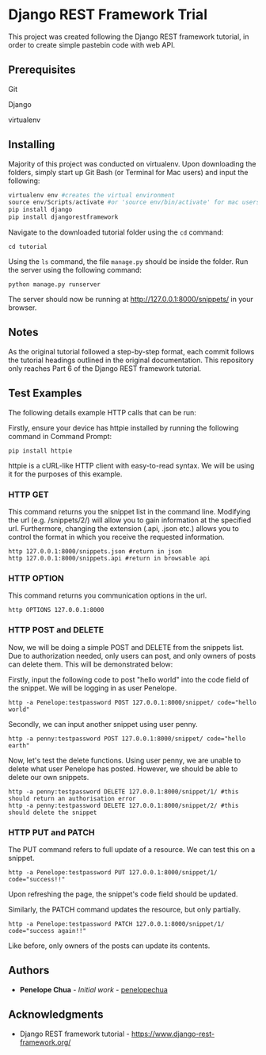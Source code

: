 # Django REST Framework Trial

This project was created following the Django REST framework tutorial, in order to create simple pastebin code with web API.

## Prerequisites
Git

Django

virtualenv


## Installing

Majority of this project was conducted on virtualenv. Upon downloading the folders, simply start up Git Bash (or Terminal for Mac users) and input the following:
```python
virtualenv env #creates the virtual environment
source env/Scripts/activate #or 'source env/bin/activate' for mac users
pip install django
pip install djangorestframework
```
Navigate to the downloaded tutorial folder using the `cd` command:
```
cd tutorial
```
Using the `ls` command, the file `manage.py` should be inside the folder. Run the server using the following command:
```
python manage.py runserver
```
The server should now be running at http://127.0.0.1:8000/snippets/ in your browser.

## Notes
As the original tutorial followed a step-by-step format, each commit follows the tutorial headings outlined in the original documentation. This repository only reaches Part 6 of the Django REST framework tutorial.

## Test Examples
The following details example HTTP calls that can be run:

Firstly, ensure your device has httpie installed by running the following command in Command Prompt:
```
pip install httpie
```
httpie is a cURL-like HTTP client with easy-to-read syntax. We will be using it for the purposes of this example.
### HTTP GET
This command returns you the snippet list in the command line. Modifying the url (e.g. /snippets/2/) will allow you to gain information at the specified url. Furthermore, changing the extension (.api, .json etc.) allows you to control the format in which you receive the requested information.
```
http 127.0.0.1:8000/snippets.json #return in json
http 127.0.0.1:8000/snippets.api #return in browsable api
```

### HTTP OPTION
This command returns you communication options in the url.
```
http OPTIONS 127.0.0.1:8000
```

### HTTP POST and DELETE
Now, we will be doing a simple POST and DELETE from the snippets list. Due to authorization needed, only users can post, and only owners of posts can delete them. This will be demonstrated below:

Firstly, input the following code to post "hello world" into the code field of the snippet. We will be logging in as user Penelope.
```
http -a Penelope:testpassword POST 127.0.0.1:8000/snippet/ code="hello world"
```
Secondly, we can input another snippet using user penny.
```
http -a penny:testpassword POST 127.0.0.1:8000/snippet/ code="hello earth"
```
Now, let's test the delete functions. Using user penny, we are unable to delete what user Penelope has posted. However, we should be able to delete our own snippets.
```command line
http -a penny:testpassword DELETE 127.0.0.1:8000/snippet/1/ #this should return an authorisation error
http -a penny:testpassword DELETE 127.0.0.1:8000/snippet/2/ #this should delete the snippet
```

### HTTP PUT and PATCH
The PUT command refers to full update of a resource. We can test this on a snippet.
```
http -a Penelope:testpassword PUT 127.0.0.1:8000/snippet/1/ code="success!!"
```
Upon refreshing the page, the snippet's code field should be updated.

Similarly, the PATCH command updates the resource, but only partially.
```
http -a Penelope:testpassword PATCH 127.0.0.1:8000/snippet/1/ code="success again!!"
```
Like before, only owners of the posts can update its contents.

## Authors

* **Penelope Chua** - *Initial work* - [penelopechua](https://github.com/penelopechua)


## Acknowledgments

* Django REST framework tutorial - https://www.django-rest-framework.org/
